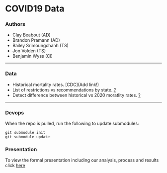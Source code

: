 # COVID19 Data
### Authors
- Clay Beabout (AD)
- Brandon Pramann (AD)
- Bailey Srimoungchanh (TS)
- Jon Volden (TS)
- Benjamin Wyss (Cl)

----

### Data
- Historical mortality rates. [CDC](Add link!)
- List of restrictions vs recommendations by state. [?](?)
- Detect difference between historical vs 2020 moratlity rates. [?](?)

---

### Devops 
When the repo is pulled, run the following to update submodules:

```
git submodule init
git submodule update
```

### Presentation 
To view the formal presentation including our analysis, process and results click [here](https://docs.google.com/presentation/d/1kg-K-5UqdrL2nfIIDklv58beWXhHF-lpX1oGpWL_rGI/edit?usp=sharing)
